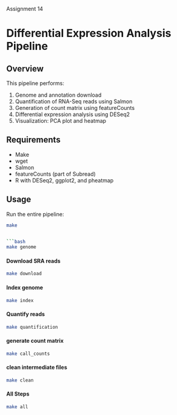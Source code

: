 
Assignment 14


# Differential Expression Analysis Pipeline

## Overview
This pipeline performs:
1. Genome and annotation download
2. Quantification of RNA-Seq reads using Salmon
3. Generation of count matrix using featureCounts
4. Differential expression analysis using DESeq2
5. Visualization: PCA plot and heatmap

## Requirements
- Make
- wget
- Salmon
- featureCounts (part of Subread)
- R with DESeq2, ggplot2, and pheatmap

## Usage
Run the entire pipeline:
```bash
make


```bash
make genome 
```

#### Download SRA reads

```bash
make download
```

#### Index genome 

```bash
make index
```

#### Quantify reads

```bash
make quantification
```

#### generate count matrix

```bash
make call_counts
```

#### clean intermediate files

```bash
make clean
```

#### All Steps

```bash
make all
```

